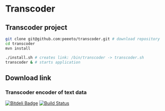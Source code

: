 # Transcoder

## Transcoder project

```bash
git clone git@github.com:peeeto/transcoder.git # download repository
cd transcoder
mvn install

./install.sh # creates link: /bin/transcoder -> transcoder.sh
transcoder & # starts application
```

## Download link

[transcoder-1.2-SNAPSHOT.one-jar.jar]: https://drone.io/bitbucket.org/peeeto/transcoder/files/target/transcoder-1.2-SNAPSHOT.one-jar.jar

### Transcoder encoder of text data

[![Bitdeli Badge](https://d2weczhvl823v0.cloudfront.net/peeeto/transcoder/trend.png)](https://bitdeli.com/free "Bitdeli Badge")
[![Build Status](https://drone.io/bitbucket.org/peeeto/transcoder/status.png)](https://drone.io/bitbucket.org/peeeto/transcoder/latest)

